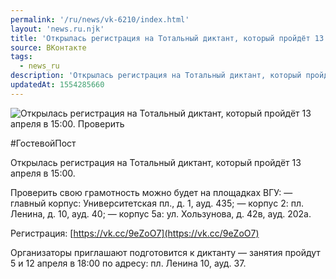 ```yaml
---
permalink: '/ru/news/vk-6210/index.html'
layout: 'news.ru.njk'
title: 'Открылась регистрация на Тотальный диктант, который пройдёт 13 апреля в 15:00.'
source: ВКонтакте
tags:
  - news_ru
description: 'Открылась регистрация на Тотальный диктант, который пройдёт 13 апреля в 15:00.'
updatedAt: 1554285660
---
```

![Открылась регистрация на Тотальный диктант, который пройдёт 13 апреля в 15:00. Проверить](https://sun9-64.userapi.com/impf/c846217/v846217722/1d9dc5/nzFW3d1ajvY.jpg?size=1280x854&quality=96&proxy=1&sign=3b8fc9519a7b5e34a2e473cb8ca2b844&c_uniq_tag=F1jtwDyERCywCQBJ4Td1rxGuJCcj_T9PMjoxlZHB59M&type=album)

#ГостевойПост

Открылась регистрация на Тотальный диктант, который пройдёт 13 апреля в 15:00.

Проверить свою грамотность можно будет на площадках ВГУ:
— главный корпус: Университетская пл., д. 1, ауд. 435;
— корпус 2: пл. Ленина, д. 10, ауд. 40;
— корпус 5а: ул. Хользунова, д. 42в, ауд. 202а.

Регистрация: [https://vk.cc/9eZoO7](https://vk.cc/9eZoO7)

Организаторы приглашают подготовится к диктанту — занятия пройдут 5 и 12 апреля в 18:00 по адресу: пл. Ленина 10, ауд. 37.
